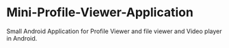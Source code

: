 # Mini-Profile-Viewer-Application

Small Android Application for Profile Viewer and file viewer and Video player in Android.
